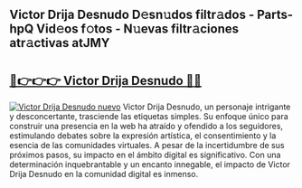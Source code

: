 ## Victor Drija Desnudo D𝚎sn𝚞dos filtr𝚊dos - Parts-hpQ Vid𝚎os f𝚘tos - N𝚞evas filtr𝚊ciones atr𝚊ctivas atJMY

# <h2><a href="http://mbcbmg.tromn.icu/?c=Victor+Drija+Desnudo">🔗👉👉👉 Victor Drija Desnudo 🔗🔗</a></h2>

[![Victor Drija Desnudo nuevo](https://i.imgur.com/pEAQMta.gif)](http://mbcbmg.tromn.icu/?c=Victor+Drija+Desnudo)
Victor Drija Desnudo, un personaje intrigante y desconcertante, trasciende las etiquetas simples. Su enfoque único para construir una presencia en la web ha atraído y ofendido a los seguidores, estimulando debates sobre la expresión artística, el consentimiento y la esencia de las comunidades virtuales. A pesar de la incertidumbre de sus próximos pasos, su impacto en el ámbito digital es significativo. Con una determinación inquebrantable y un encanto innegable, el impacto de Victor Drija Desnudo en la comunidad digital es inmenso.

